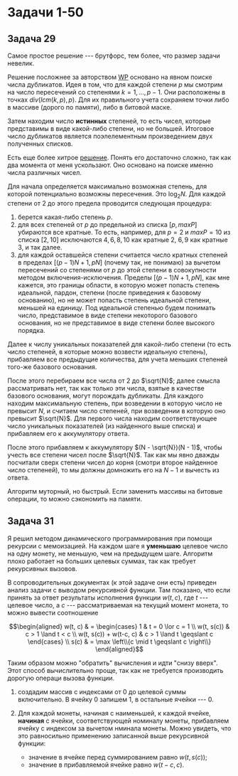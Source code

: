 # Задачи 1-50

## Задача 29

Самое простое решение --- брутфорс, тем более, что размер задачи невелик.

Решение посложнее за авторством [WP](https://projecteuler.net/action=redirect;post_id=92910) основано на явном поиске числа дубликатов.
Идея в том, что для каждой степени $p$ мы смотрим на число пересечений со степенями $k = 1, \dots, p-1$.
Они расположены в точках $div(lcm(k, p), p)$.
Для их правильного учета сохраняем точки либо в массиве (дорого по памяти), либо в битовой маске.

Затем находим число **истинных** степеней, то есть чисел, которые представимы в виде какой-либо степени, но не большей.
Итоговое число дубликатов является поэлелементным произведением двух полученных списков.

Есть еще более хитрое [решение](https://projecteuler.net/action=redirect;post_id=93014).
Понять его достаточно сложно, так как два момента от меня ускользают.
Оно основано на поиске именно числа различных чисел.

Для начала определяется максимально возможная степень, для которой потенциально возможны пересечения.
Это $\log_2 N$.
Для каждой степени от 2 до этого предела проводится следующая процедура:

1. берется какая-либо степень $p$.
2. для всех степеней от $p$ до предельной из списка $[p, maxP]$ убираются все кратные.
   То есть, например, для $p = 2$ и $maxP = 10$ из списка $[2, 10]$ исключаются $4, 6, 8, 10$ как кратные 2, $6, 9$ как кратные 3, и так далее.
3. для каждой оставшейся степени считается число кратных степеней в пределах $[(p-1)N+1, pN]$ (почему так, не понимаю) за вычетом пересечений со степенями от $p$ до этой степени в совокупности методом включения-исключения.
Пределы $[(p-1)N+1, pN]$, как мне кажется, это границы области, в которую может попасть степень идеальной, пардон, степени (после приведения к базовому основанию), но не может попасть степень идеальной степени, меньшей на единицу.
Под идеальной степенью будем понимать число, представимое в виде степени некоторого базового основания, но не представимое в виде степени более высокого порядка.

Далее к числу уникальных показателей для какой-либо степени (то есть число степеней, в которые можно возвести идеальную степень), прибавляем все предыдущие количества, для учета меньших степеней того-же базового основания.

После этого перебираем все числа от 2 до $\sqrt{N}$; далее смысла рассматривать нет, так как только эти числа, взятые в качестве базового основания, могут порождать дубликаты.
Для каждого находим максимальную степень, при возведении в которую число не превысит $N$, и считаем число степеней, при возведении в которую оно превысит $\sqrt{N}$.
Для первого числа находим соответствующее число уникальных показателей (из найденного выше списка) и прибавляем его к аккумулятору ответа.

После этого прибавляем к аккумулятору $(N - \sqrt{N})(N - 1)$, чтобы учесть все степени чисел после $\sqrt{N}$.
Так как мы явно дважды посчитали сверх степени чисел до корня (смотри второе найденное число степеней), то мы должны домножить его на $N-1$ и вычесть из ответа.

Алгоритм муторный, но быстрый. Если заменить массивы на битовые операции, то можно сэкономить на памяти.

## Задача 31

Я решил методом динамического программирования при помощи рекурсии с мемоизацией.
На каждом шаге я **уменьшаю** целевое число на одну монету, не меньшую, чем на предыдущем шаге.
Алгоритм плохо работает на больших целевых суммах, так как требует рекурсивных вызовов.

В сопроводительных документах (к этой задаче они есть) приведен анализ задачи с выводом рекурсивной функции.
Там показано, что если принять за ответ результаты исполнения функции $w(t, c)$, где $t$ --- целевое число, а $c$ --- рассматриваемая на текущий момент монета, то можно вывести соотношение

$$\begin{aligned}
w(t, c) & = \begin{cases}
	1 & t = 0 \lor c = 1 \\
	w(t, s(c)) & c > 1 \land t < c \\
	w(t, s(c)) + w(t-c, c) & c > 1 \land t \geqslant c
\end{cases} \\
s(c) & = \max \left\\{c \mid t \geqslant c \right\\}
\end{aligned}$$

Таким образом можно "обратить" вычисления и идти "снизу вверх".
Этот способ вычислительно проще, так как не требуется производить дорогую операци вызова функции.

1. создадим массив с индексами от 0 до целевой суммы включительно.
   В ячейку 0 запишем 1, в остальные ячейки --- 0.
2. Для каждой монеты, начиная с наименьшей, к каждой ячейке, **начиная** с ячейки, соответствующей номиналу монеты, прибавляем ячейку с индексом за вычетом нминала монеты.
   Можно увидеть, что это равносильно применению записанной выше рекурсивной функции:

   * значение в ячейке перед суммированием равно $w(t, s(c))$;
   * значение в прибавляемой ячейке равно $w(t-c, c)$.
